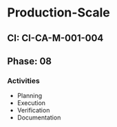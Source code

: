 # Production-Scale

## CI: CI-CA-M-001-004
## Phase: 08

### Activities
- Planning
- Execution
- Verification
- Documentation
